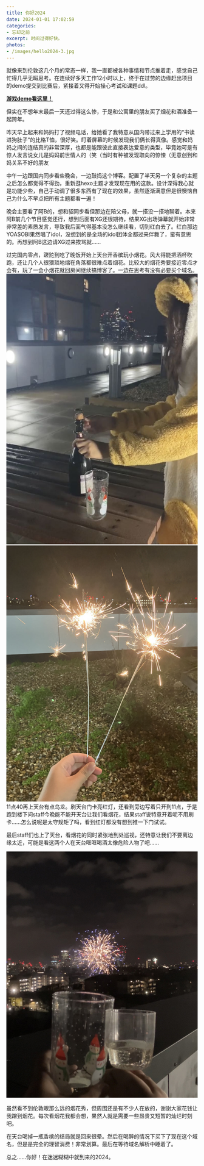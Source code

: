 ```yaml
---
title: 你好2024
date: 2024-01-01 17:02:59
categories: 
- 忘却之前
excerpt: 时间过得好快。
photos:
- /images/hello2024-3.jpg
---
```

就像来到伦敦这几个月的常态一样，我一直都被各种事情和节点推着走，感觉自己忙得几乎无暇思考。在连续好多天工作12小时以上，终于在过劳的边缘赶出项目的demo提交到比赛后，紧接着又得开始操心考试和课题ddl。

**[游戏demo看这里！](https://meowsoft.itch.io/cat-at-home)**

但实在不想年末最后一天还过得这么惨，于是和公寓里的朋友买了烟花和酒准备一起跨年。

昨天早上起来和妈妈打了视频电话，给她看了我特意从国内带过来上学用的“书读进狗肚子”的比格T恤，很好笑。盯着屏幕的时候发现我们俩长得真像。感觉和妈妈之间的连结真的非常深厚，也都是能跟彼此直接表达爱意的类型，毕竟她可是有惊人发言说女儿是妈妈前世情人的（笑（当时有种被发现取向的惊悚（无意创到和妈关系不好的朋友

中午一边跟国内同步看些晚会，一边鼓捣这个博客。配置了半天另一个复杂的主题之后怎么都觉得不得劲，重新逛hexo主题才发现现在用的这款。设计深得我心就是功能少些，自己手动调了很多东西有了现在的效果，虽然逐渐满意但是很懊恼自己为什么不早点把所有主题都看一遍！

晚会主要看了阿B的，想和貂同步看但那边在陪父母，就一搭没一搭地聊着。本来阿B前几个节目感觉还行，想到后面有XG还很期待，结果XG出场弹幕就开始非常非常差的素质发言，导致我后面气得基本没怎么继续看，切到红白去了。红白那边YOASOBI果然唱了idol，没想到的是全场的idol团体全都过来伴舞了，蛮有意思的。再想到阿B这边请XG过来挨骂就……

过完国内零点，蹉跎到吃了晚饭开始上天台开香槟玩小烟花。风大得能把酒杯吹跑，还让几个人很猥琐地缩在角落都很难点着烟花。比较大的烟花秀要接近零点才会有，玩了一会小烟花就回房间继续搞博客了。一边在思考有没有必要买个域名。
![图片](/images/hello2024-1.jpg)
![图片](/images/hello2024-2.jpg)
11点40再上天台有点乌龙。刷天台门卡亮红灯，还看到旁边写着只开到11点，于是跑到楼下问staff今晚能不能开天台让我们看烟花，结果staff说特意开着呢不用刷卡……怎么说呢是太守规矩了吗，看到红灯都没有想到推一下门试试。

最后staff们也上了天台，看烟花的同时紧张地到处巡视，还特意让我们不要离边缘太近，可能是看这两个人在天台哐哐喝酒太像危险人物了吧……

![图片](/images/hello2024-3.jpg)

虽然看不到伦敦眼那么远的烟花秀，但周围还是有不少人在放的，谢谢大家花钱让我蹭到烟花。每次看烟花我都会想，果然人就是需要一些昂贵又短暂的灿烂时刻吧。

在天台喝掉一瓶香槟的结局就是回来很晕。然后在喝醉的情况下买下了现在这个域名，但是是完全的理智消费！非常划算。最后在等待域名解析中睡着了。

总之……你好！在迷迷糊糊中就到来的2024。